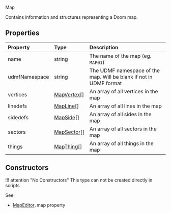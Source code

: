 <article-head>Map</article-head>

Contains information and structures representing a Doom map.

## Properties

| Property | Type | Description |
|:---------|:-----|:------------|
<prop class="ro">name</prop>          | <type>string</type> | The name of the map (eg. `MAP01`)
<prop class="ro">udmfNamespace</prop> | <type>string</type> | The UDMF namespace of the map. Will be blank if not in UDMF format
<prop class="ro">vertices</prop>      | <type>[MapVertex](MapVertex.md)\[\]</type> | An array of all vertices in the map
<prop class="ro">linedefs</prop>      | <type>[MapLine](MapLine.md)\[\]</type> | An array of all lines in the map
<prop class="ro">sidedefs</prop>      | <type>[MapSide](MapSide.md)\[\]</type> | An array of all sides in the map
<prop class="ro">sectors</prop>       | <type>[MapSector](MapSector.md)\[\]</type> | An array of all sectors in the map
<prop class="ro">things</prop>        | <type>[MapThing](MapThing.md)\[\]</type> | An array of all things in the map

## Constructors

!!! attention "No Constructors"
    This type can not be created directly in scripts.

<listhead>See:</listhead>

* <type>[MapEditor](MapEditor.md)</type>`.`<prop>map</prop> property
